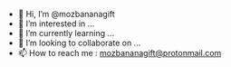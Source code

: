 - 👋 Hi, I’m @mozbananagift
- 👀 I’m interested in ...
- 🌱 I’m currently learning ...
- 💞️ I’m looking to collaborate on ...
- 📫 How to reach me : mozbananagift@protonmail.com

<!---
mozbananagift/mozbananagift is a ✨ special ✨ repository because its `README.md` (this file) appears on your GitHub profile.
You can click the Preview link to take a look at your changes.
--->
